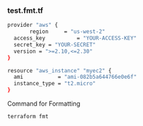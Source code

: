 
### test.fmt.tf

```sh
provider "aws" {
       region     = "us-west-2"
  access_key          = "YOUR-ACCESS-KEY"
  secret_key = "YOUR-SECRET"
  version = ">=2.10,<=2.30"
}

resource "aws_instance" "myec2" {
  ami           = "ami-082b5a644766e0e6f"
  instance_type = "t2.micro"
}
```

Command for Formatting

```sh
terraform fmt
```
